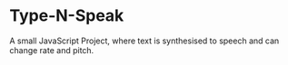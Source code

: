 # Type-N-Speak
A small JavaScript Project, where text is synthesised to speech and can change rate and pitch.
